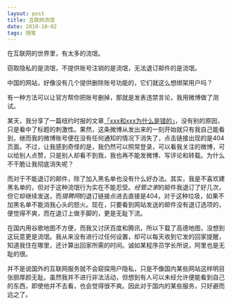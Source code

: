 ```yaml
---
layout: post
title: 互联网流氓
date: 2018-10-02
tags: 随笔
---
```


在互联网的世界里，有太多的流氓。

窃取隐私的是流氓，不提供账号注销的是流氓，无法退订邮件的是流氓。

中国的网站，好像没有几个提供删除账号功能的，它们就这么想绑架用户吗？

有一种方法可以让官方帮你把账号删掉，那就是发表违禁言论，我用微博做了测试。

某天，我分享了一篇纽约时报的文章[「xxx和xxx为什么是错的」](https://cn.nytimes.com/opinion/20180919/why-the-liberals-get-it-wrong/)，没有别的原因，只是看中了标题的刺激性。果然，这条微博从发出来的一刻开始就只有我自己能看到，继而我的微博账号便在没有任何通知的情况下消失了，点击链接出现的是404页面。不过，让我感到奇怪的是，我仍然可以照常登录，可以看我关注的微博，可以给别人点赞，只是别人却看不到我，我也再不能发微博、写评论和转载。为什么不干脆让我彻底消失呢？

而对于不能退订的邮件，除了加入黑名单也没有什么好办法。其实，我是不喜欢建黑名单的，但对于这种流氓行为实在不能忍受。*经管之家*的邮件我退订了好几次，但它却继续发送，而*猎聘网*的退订链接点进去直接是404，对于这种垃圾，如果不加黑名单不能消我心头的怒火。现在，只要看到网站发送的邮件没有退订选项的，便觉得不爽，而在退订上做手脚的，更是无耻下流。

在国内用谷歌地图不方便，而我又讨厌百度和腾讯，所以下载了高德地图，没想到这玩意更是流氓。我从来没有进行过任何设置，却可以每天收到它发的回家提醒，知道我住在哪里，还计算出回家所需的时间。诚如某程序员学长所说，阿里也是无耻的很。

并不是说国外的互联网服务就不会窥探用户隐私，只是不像国内某些网站这样明目张胆厚颜无耻。虽然我并不进行非法活动，但想到有人可以未经允许便能看到自己的东西，即使他并不去看，也会觉得很不爽。因此对于国内的某些服务，只好避而远之了。
